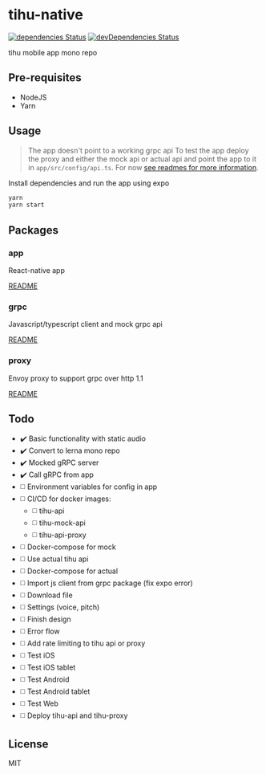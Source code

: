 # tihu-native

[![dependencies Status](https://david-dm.org/tihu/tihu-native/status.svg)](https://david-dm.org/tihu/tihu-native) [![devDependencies Status](https://david-dm.org/tihu/tihu-native/dev-status.svg)](https://david-dm.org/tihu/tihu-native?type=dev)

tihu mobile app mono repo

## Pre-requisites

- NodeJS
- Yarn

## Usage

> The app doesn't point to a working grpc api
> To test the app deploy the proxy and either the mock api or actual api and point the app to it in `app/src/config/api.ts`. For now [see readmes for more information](#Packages).

Install dependencies and run the app using expo

```sh
yarn
yarn start
```

## Packages

### app

React-native app

[README](../master/app/README.md)

### grpc

Javascript/typescript client and mock grpc api

[README](../master/grpc/README.md)

### proxy

Envoy proxy to support grpc over http 1.1

[README](../master/proxy/README.md)

## Todo

- ✔️ Basic functionality with static audio
- ✔️ Convert to lerna mono repo
- ✔️ Mocked gRPC server
- ✔️ Call gRPC from app
- ◻️ Environment variables for config in app
- ◻️ CI/CD for docker images:
  - ◻️ tihu-api
  - ◻️ tihu-mock-api
  - ◻️ tihu-api-proxy
- ◻️ Docker-compose for mock
- ◻️ Use actual tihu api
- ◻️ Docker-compose for actual
- ◻️ Import js client from grpc package (fix expo error)
- ◻️ Download file
- ◻️ Settings (voice, pitch)
- ◻️ Finish design
- ◻️ Error flow
- ◻️ Add rate limiting to tihu api or proxy
- ◻️ Test iOS
- ◻️ Test iOS tablet
- ◻️ Test Android
- ◻️ Test Android tablet
- ◻️ Test Web
- ◻️ Deploy tihu-api and tihu-proxy

## License

MIT
